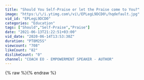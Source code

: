 ```yaml
---
title: "Should You Self-Praise or let the Praise come to You?"
image: "https:\/\/i.ytimg.com\/vi\/EPLegL9DCD0\/hqdefault.jpg"
vid_id: "EPLegL9DCD0"
categories: "Education"
tags: ["Should","Self-Praise","Praise"]
date: "2021-06-13T21:22:51+03:00"
vid_date: "2020-06-14T13:53:30Z"
duration: "PT8M25S"
viewcount: "708"
likeCount: "82"
dislikeCount: "0"
channel: "COACH EO - EMPOWERMENT SPEAKER - AUTHOR"
---
```

{% raw %}{% endraw %}
